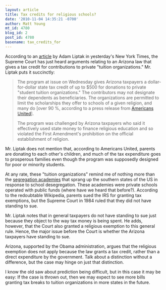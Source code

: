 ```yaml
---
layout: article
title: Tax credits for religious schools?
date: '2010-11-04 14:35:21 -0700'
author: Matt Young
mt_id: 4780
blog_id: 2
post_id: 4780
basename: tax_credits_for
---
```

According to an [article](http://www.nytimes.com/2010/11/04/us/04scotus.html) by Adam Liptak  in yesterday's New York Times, the Supreme Court has just heard arguments relating to an Arizona law that gives a tax credit for contributions to private "tuition organizations."  Mr. Liptak puts it succinctly:

> The program at issue on Wednesday gives Arizona taxpayers a dollar-for-dollar state tax credit of up to $500 for donations to private "student tuition organizations." The contributors may not designate their dependents as beneficiaries. The organizations are permitted to limit the scholarships they offer to schools of a given religion, and many do \[over 90 %, according to a press release from [Americans United](http://www.au.org/media/press-releases/archives/2010/10/taxpayers-should-have-the.html)\]. 
> 
> The program was challenged by Arizona taxpayers who said it effectively used state money to finance religious education and so violated the First Amendment's prohibition on the official establishment of religion.

Mr. Liptak does not mention that, according to Americans United, parents are donating to each other's children, and much of the tax expenditure goes to prosperous families even though the program was supposedly designed for poor or minority students.

At any rate, these "tuition organizations" remind me of nothing more than the [segregation academies](http://en.wikipedia.org/wiki/Segregation_academy) that sprang up the southern states of the US in response to school desegregation.  These academies were private schools operated with public funds (where have we heard that before?).  According to the redoubtable Wikipedia, parents sued the IRS for granting tax exemptions, but the Supreme Court in 1984 ruled that they did not have standing to sue. 

Mr. Liptak notes that in general taxpayers do not have standing to sue just because they object to the way tax money is being spent.  He adds, however, that the Court also granted a religious exemption to this general rule.  Hence, the major issue before the Court is whether the Arizona taxpayers have standing to sue.  

Arizona, supported by the Obama administration, argues that the religious exemption does not apply because the law grants a tax credit, rather than a direct expenditure by the government.  Talk about a distinction without a difference, but the case may hinge on just that distinction.

I know the old saw about prediction being difficult, but in this case it may be easy: If the case is thrown out, then we may expect to see more bills granting tax breaks to tuition organizations in more states in the future.

